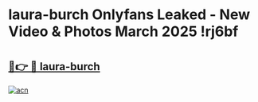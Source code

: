 # laura-burch Onlyfans Leaked - New Video & Photos March 2025 !rj6bf

# <h2><a href="https://klqz04.iuczelnia.edu.pl?title=laura-burch&ref=rj6bf">🔗👉 🔴 laura-burch</a></h2>

[![acn](https://github.com/user-attachments/assets/0f9c940e-d8b0-45ae-aac7-cd30a18b3e1c)](https://klqz04.iuczelnia.edu.pl?title=laura-burch&ref=rj6bf)

